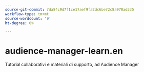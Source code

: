 ```yaml
---
source-git-commit: 7da84c9d7f1ce17aef9fa2dc6be72c8a970ad335
workflow-type: tm+mt
source-wordcount: '9'
ht-degree: 0%

---
```

# audience-manager-learn.en

Tutorial collaborativi e materiali di supporto, ad Audience Manager
